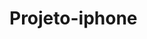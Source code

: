 # Projeto-iphone
 <title> Document</title>

<!DOCTYPE html>
<html lang="pt-br">
<style>
                <meta charset="UTF-8">
                 <meta name="viewport">
                   
                   content= "width=device-width initial-scale=1.0">
  </head>       
     <body>
          <h1>Olá, Mundo</h1> 
    </body>
  </html> 
   

   
  <p>
  <img src="(editar-2-1.jpg)" alt="exemplo de foto">
 
 Projeto-iphone123!  
 h1 {
font-family:Arial;
font-size;
color:blue;

}
  
 
